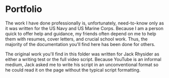 # Portfolio

The work I have done professionally is, unfortunately, need-to-know only as it was written for the US Navy and US Marine Corps. Because I am a person quick to offer help and guidance, my friends often depend on me to help them with resumes, cover letters, and crucial school work. Thus, the majority of the documentation you'll find here has been done for others. 

The original work you'll find in this folder was written for Jack Rhysider as either a writing test or the full video script. Because YouTube is an informal medium, Jack asked me to write his script in an unconventional format so he could read it on the page without the typical script formatting. 
